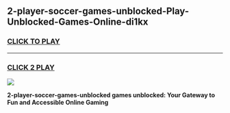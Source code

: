 
## 2-player-soccer-games-unblocked-Play-Unblocked-Games-Online-di1kx
<h3>
<a href="https://premium76.site?title=2-player-soccer-games-unblocked&ref=25A">CLICK TO PLAY</a></h3>
<hr>

<h3>
<a href="https://premium76.site?title=2-player-soccer-games-unblocked&ref=25A">CLICK 2 PLAY</a>
  
</h3>

<a href="https://premium76.site?title=2-player-soccer-games-unblocked&ref=25A"><img src="https://clearcache.store/games.png"></a>


**2-player-soccer-games-unblocked games unblocked: Your Gateway to Fun and Accessible Online Gaming**
